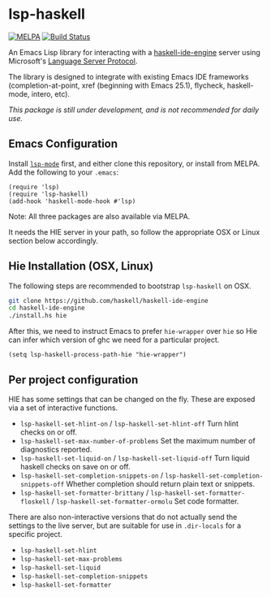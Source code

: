 lsp-haskell
===========

[![MELPA](https://melpa.org/packages/lsp-haskell-badge.svg)](https://melpa.org/#/lsp-haskell) [![Build Status](https://travis-ci.com/emacs-lsp/lsp-haskell.svg?branch=master)](https://travis-ci.com/emacs-lsp/lsp-haskell)

An Emacs Lisp library for interacting with
a [haskell-ide-engine](https://github.com/haskell/haskell-ide-engine/)
server using Microsoft's
[Language Server Protocol](https://github.com/Microsoft/language-server-protocol/).

The library is designed to integrate with existing Emacs IDE frameworks
(completion-at-point, xref (beginning with Emacs 25.1), flycheck, haskell-mode, intero, etc).


*This package is still under development, and is not recommended for daily use.*

## Emacs Configuration

Install [`lsp-mode`](https://github.com/emacs-lsp/lsp-mode) first, and either clone
this repository, or install from MELPA. Add the following to your `.emacs`:

```emacs-lisp
(require 'lsp)
(require 'lsp-haskell)
(add-hook 'haskell-mode-hook #'lsp)
```

Note: All three packages are also available via MELPA.

It needs the HIE server in your path, so follow the appropriate
OSX or Linux section below accordingly.

## Hie Installation (OSX, Linux)

The following steps are recommended to bootstrap `lsp-haskell` on OSX.

```bash
git clone https://github.com/haskell/haskell-ide-engine
cd haskell-ide-engine
./install.hs hie
```

After this, we need to instruct Emacs to prefer `hie-wrapper` over
`hie` so Hie can infer which version of ghc we need for a particular
project.

```elisp
(setq lsp-haskell-process-path-hie "hie-wrapper")
```

## Per project configuration

HIE has some settings that can be changed on the fly.  These are
exposed via a set of interactive functions.

- `lsp-haskell-set-hlint-on` / `lsp-haskell-set-hlint-off` Turn hlint
  checks on or off.
- `lsp-haskell-set-max-number-of-problems` Set the maximum number of
  diagnostics reported.
- `lsp-haskell-set-liquid-on` / `lsp-haskell-set-liquid-off` Turn
  liquid haskell checks on save on or off.
- `lsp-haskell-set-completion-snippets-on` /
  `lsp-haskell-set-completion-snippets-off` Whether completion should
  return plain text or snippets.
- `lsp-haskell-set-formatter-brittany` /
  `lsp-haskell-set-formatter-floskell` /
  `lsp-haskell-set-formatter-ormolu` Set code formatter.

There are also non-interactive versions that do not actually send the
settings to the live server, but are suitable for use in `.dir-locals`
for a specific project.

- `lsp-haskell-set-hlint`
- `lsp-haskell-set-max-problems`
- `lsp-haskell-set-liquid`
- `lsp-haskell-set-completion-snippets`
- `lsp-haskell-set-formatter`
